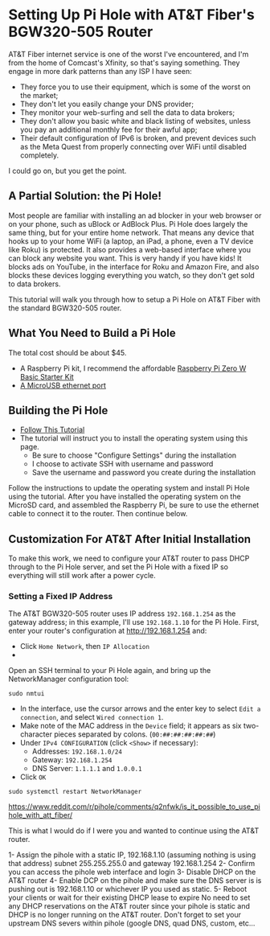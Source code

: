 # Setting Up Pi Hole with AT&T Fiber's BGW320-505 Router

AT&T Fiber internet service is one of the worst I've encountered, and I'm from the home of Comcast's Xfinity, so that's saying something. They engage in more dark patterns than any ISP I have seen:

* They force you to use their equipment, which is some of the worst on the market;
* They don't let you easily change your DNS provider;
* They monitor your web-surfing and sell the data to data brokers;
* They don't allow you basic white and black listing of websites, unless you pay an additional monthly fee for their awful app;
* Their default configuration of IPv6 is broken, and prevent devices such as the Meta Quest from properly connecting over WiFi until disabled completely.

I could go on, but you get the point.

## A Partial Solution: the Pi Hole!

Most people are familiar with installing an ad blocker in your web browser or on your phone, such as uBlock or AdBlock Plus. Pi Hole does largely the same thing, but for your entire home network. That means any device that hooks up to your home WiFi (a laptop, an iPad, a phone, even a TV device like Roku) is protected. It also provides a web-based interface where you can block any website you want. This is very handy if you have kids! It blocks ads on YouTube, in the interface for Roku and Amazon Fire, and also blocks these devices logging everything you watch, so they don't get sold to data brokers.

This tutorial will walk you through how to setup a Pi Hole on AT&T Fiber with the standard BGW320-505 router.

## What You Need to Build a Pi Hole

The total cost should be about $45.

* A Raspberry Pi kit, I recommend the affordable [Raspberry Pi Zero W Basic Starter Kit](https://www.amazon.com/dp/B0748MPQT4)
* [A MicroUSB ethernet port](https://www.amazon.com/dp/B08VRXJGYK)

## Building the Pi Hole

* [Follow This Tutorial](https://www.raspberrypi.com/tutorials/running-pi-hole-on-a-raspberry-pi/)
* The tutorial will instruct you to install the operating system using this page.
    * Be sure to choose "Configure Settings" during the installation
    * I choose to activate SSH with username and password
    * Save the username and password you create during the installation

Follow the instructions to update the operating system and install Pi Hole using the tutorial. After you have installed the operating system on the MicroSD card, and assembled the Raspberry Pi, be sure to use the ethernet cable to connect it to the router. Then continue below.

## Customization For AT&T After Initial Installation

To make this work, we need to configure your AT&T router to pass DHCP through to the Pi Hole server, and set the Pi Hole with a fixed IP so everything will still work after a power cycle.

### Setting a Fixed IP Address

The AT&T BGW320-505 router uses IP address `192.168.1.254` as the gateway address; in this example, I'll use `192.168.1.10` for the Pi Hole. First, enter your router's configuration at http://192.168.1.254 and:

* Click `Home Network`, then `IP Allocation`
*

Open an SSH terminal to your Pi Hole again, and bring up the NetworkManager configuration tool:

```
sudo nmtui
```

* In the interface, use the cursor arrows and the enter key to select `Edit a connection`, and select `Wired connection 1`.
* Make note of the MAC address in the `Device` field; it appears as six two-character pieces separated by colons. (`00:##:##:##:##:##`)
* Under `IPv4 CONFIGURATION` (click `<Show>` if necessary):
    * Addresses: `192.168.1.0/24`
    * Gateway: `192.168.1.254`
    * DNS Server: `1.1.1.1` and `1.0.0.1`
* Click `OK`

```
sudo systemctl restart NetworkManager
```

https://www.reddit.com/r/pihole/comments/q2nfwk/is_it_possible_to_use_pihole_with_att_fiber/



This is what I would do if I were you and wanted to continue using the AT&T router.

1- Assign the pihole with a static IP, 192.168.1.10 (assuming nothing is using that address) subnet 255.255.255.0 and gateway 192.168.1.254
2- Confirm you can access the pihole web interface and login
3- Disable DHCP on the AT&T router 4- Enable DCP on the pihole and make sure the DNS server is is pushing out is 192.168.1.10 or whichever IP you used as static. 5- Reboot your clients or wait for their existing DHCP lease to expire
No need to set any DHCP reservations on the AT&T router since your pihole is static and DHCP is no longer running on the AT&T router.
Don't forget to set your upstream DNS severs within pihole (google DNS, quad DNS, custom, etc...
